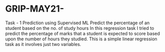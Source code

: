 # GRIP-MAY21- 
Task - 1 Prediction using Supervised ML 
Predict the percentage of an student based on the no. of study hours
In this regression task I tried to predict the percentage of marks that a student is expected to score based upon the number of hours they studied.
This is a simple linear regression task as it involves just two variables.
